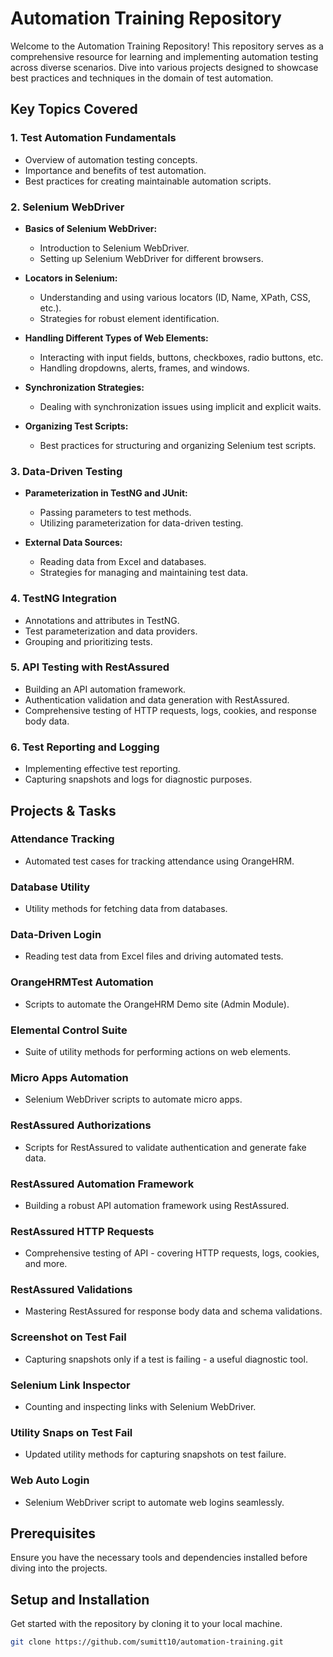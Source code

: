 # Automation Training Repository

Welcome to the Automation Training Repository! This repository serves as a comprehensive resource for learning and implementing automation testing across diverse scenarios. Dive into various projects designed to showcase best practices and techniques in the domain of test automation.

## Key Topics Covered

### 1. Test Automation Fundamentals
   - Overview of automation testing concepts.
   - Importance and benefits of test automation.
   - Best practices for creating maintainable automation scripts.

### 2. Selenium WebDriver
   - **Basics of Selenium WebDriver:**
     - Introduction to Selenium WebDriver.
     - Setting up Selenium WebDriver for different browsers.

   - **Locators in Selenium:**
     - Understanding and using various locators (ID, Name, XPath, CSS, etc.).
     - Strategies for robust element identification.

   - **Handling Different Types of Web Elements:**
     - Interacting with input fields, buttons, checkboxes, radio buttons, etc.
     - Handling dropdowns, alerts, frames, and windows.

   - **Synchronization Strategies:**
     - Dealing with synchronization issues using implicit and explicit waits.

   - **Organizing Test Scripts:**
     - Best practices for structuring and organizing Selenium test scripts.

### 3. Data-Driven Testing
   - **Parameterization in TestNG and JUnit:**
     - Passing parameters to test methods.
     - Utilizing parameterization for data-driven testing.

   - **External Data Sources:**
     - Reading data from Excel and databases.
     - Strategies for managing and maintaining test data.
     
### 4. TestNG Integration
   - Annotations and attributes in TestNG.
   - Test parameterization and data providers.
   - Grouping and prioritizing tests.

### 5. API Testing with RestAssured
   - Building an API automation framework.
   - Authentication validation and data generation with RestAssured.
   - Comprehensive testing of HTTP requests, logs, cookies, and response body data.

### 6. Test Reporting and Logging
   - Implementing effective test reporting.
   - Capturing snapshots and logs for diagnostic purposes.

## Projects & Tasks

### Attendance Tracking
- Automated test cases for tracking attendance using OrangeHRM.

### Database Utility

- Utility methods for fetching data from databases.

### Data-Driven Login

- Reading test data from Excel files and driving automated tests.

### OrangeHRMTest Automation
- Scripts to automate the OrangeHRM Demo site (Admin Module).


### Elemental Control Suite

- Suite of utility methods for performing actions on web elements.

### Micro Apps Automation

- Selenium WebDriver scripts to automate micro apps.

### RestAssured Authorizations

- Scripts for RestAssured to validate authentication and generate fake data.

### RestAssured Automation Framework

- Building a robust API automation framework using RestAssured.

### RestAssured HTTP Requests

- Comprehensive testing of API - covering HTTP requests, logs, cookies, and more.

### RestAssured Validations

- Mastering RestAssured for response body data and schema validations.

### Screenshot on Test Fail

- Capturing snapshots only if a test is failing - a useful diagnostic tool.

### Selenium Link Inspector

- Counting and inspecting links with Selenium WebDriver.

### Utility Snaps on Test Fail

- Updated utility methods for capturing snapshots on test failure.

### Web Auto Login

- Selenium WebDriver script to automate web logins seamlessly.

## Prerequisites

Ensure you have the necessary tools and dependencies installed before diving into the projects. 

## Setup and Installation

Get started with the repository by cloning it to your local machine.

```bash
git clone https://github.com/sumitt10/automation-training.git

